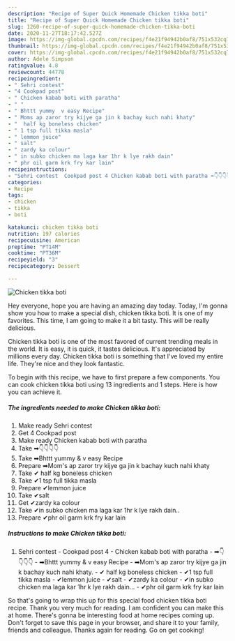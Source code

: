 ```yaml
---
description: "Recipe of Super Quick Homemade Chicken tikka boti"
title: "Recipe of Super Quick Homemade Chicken tikka boti"
slug: 1260-recipe-of-super-quick-homemade-chicken-tikka-boti
date: 2020-11-27T18:17:42.527Z
image: https://img-global.cpcdn.com/recipes/f4e21f94942b0af8/751x532cq70/chicken-tikka-boti-recipe-main-photo.jpg
thumbnail: https://img-global.cpcdn.com/recipes/f4e21f94942b0af8/751x532cq70/chicken-tikka-boti-recipe-main-photo.jpg
cover: https://img-global.cpcdn.com/recipes/f4e21f94942b0af8/751x532cq70/chicken-tikka-boti-recipe-main-photo.jpg
author: Adele Simpson
ratingvalue: 4.8
reviewcount: 44778
recipeingredient:
- " Sehri contest"
- "4 Cookpad post"
- " Chicken kabab boti with paratha"
- " "
- " Bhttt yummy  v easy Recipe"
- " Moms ap zaror try kijye ga jin k bachay kuch nahi khaty"
- "  half kg boneless chicken"
- " 1 tsp full tikka masla"
- " lemmon juice"
- " salt"
- " zardy ka colour"
- " in subko chicken ma laga kar 1hr k lye rakh dain"
- " phr oil garm krk fry kar lain"
recipeinstructions:
- "Sehri contest  Cookpad post 4 Chicken kabab boti with paratha ➡👇👇👇👇 ➡Bhttt yummy &amp; v easy Recipe ➡Mom&#39;s ap zaror try kijye ga jin k bachay kuch nahi khaty. ✔ half kg boneless chicken ✔1 tsp full tikka masla ✔lemmon juice ✔salt ✔zardy ka colour ✔in subko chicken ma laga kar 1hr k lye rakh dain... ✔phr oil garm krk fry kar lain"
categories:
- Recipe
tags:
- chicken
- tikka
- boti

katakunci: chicken tikka boti 
nutrition: 197 calories
recipecuisine: American
preptime: "PT14M"
cooktime: "PT36M"
recipeyield: "3"
recipecategory: Dessert

---
```



![Chicken tikka boti](https://img-global.cpcdn.com/recipes/f4e21f94942b0af8/751x532cq70/chicken-tikka-boti-recipe-main-photo.jpg)

Hey everyone, hope you are having an amazing day today. Today, I'm gonna show you how to make a special dish, chicken tikka boti. It is one of my favorites. This time, I am going to make it a bit tasty. This will be really delicious.

Chicken tikka boti is one of the most favored of current trending meals in the world. It is easy, it is quick, it tastes delicious. It's appreciated by millions every day. Chicken tikka boti is something that I've loved my entire life. They're nice and they look fantastic.




To begin with this recipe, we have to first prepare a few components. You can cook chicken tikka boti using 13 ingredients and 1 steps. Here is how you can achieve it.

<!--inarticleads1-->

##### The ingredients needed to make Chicken tikka boti:

1. Make ready  Sehri contest
1. Get 4 Cookpad post
1. Make ready  Chicken kabab boti with paratha
1. Take  ➡👇👇👇👇
1. Take  ➡Bhttt yummy &amp; v easy Recipe
1. Prepare  ➡Mom&#39;s ap zaror try kijye ga jin k bachay kuch nahi khaty
1. Take  ✔ half kg boneless chicken
1. Take  ✔1 tsp full tikka masla
1. Prepare  ✔lemmon juice
1. Take  ✔salt
1. Get  ✔zardy ka colour
1. Take  ✔in subko chicken ma laga kar 1hr k lye rakh dain..
1. Prepare  ✔phr oil garm krk fry kar lain




<!--inarticleads2-->

##### Instructions to make Chicken tikka boti:

1. Sehri contest  - Cookpad post 4 - Chicken kabab boti with paratha - ➡👇👇👇👇 - ➡Bhttt yummy &amp; v easy Recipe - ➡Mom&#39;s ap zaror try kijye ga jin k bachay kuch nahi khaty. - ✔ half kg boneless chicken - ✔1 tsp full tikka masla - ✔lemmon juice - ✔salt - ✔zardy ka colour - ✔in subko chicken ma laga kar 1hr k lye rakh dain... - ✔phr oil garm krk fry kar lain




So that's going to wrap this up for this special food chicken tikka boti recipe. Thank you very much for reading. I am confident you can make this at home. There's gonna be interesting food at home recipes coming up. Don't forget to save this page in your browser, and share it to your family, friends and colleague. Thanks again for reading. Go on get cooking!
